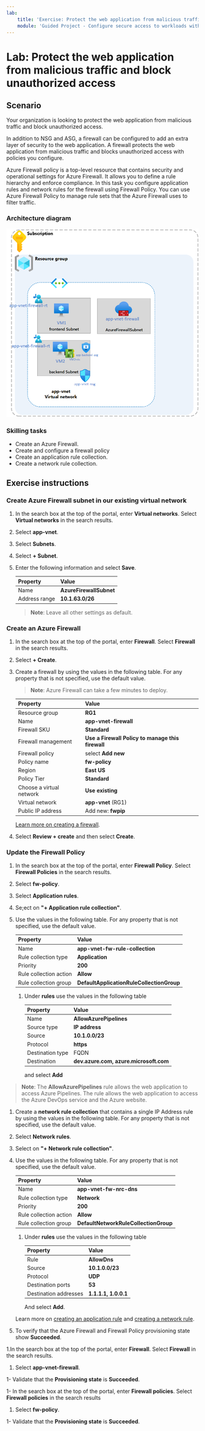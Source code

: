 ```yaml
---
lab:
    title: 'Exercise: Protect the web application from malicious traffic and block unauthorized access'
    module: 'Guided Project - Configure secure access to workloads with Azure virtual networking services'
---
```


# Lab: Protect the web application from malicious traffic and block unauthorized access

## Scenario

Your organization is looking to protect the web application from malicious traffic and block unauthorized access.

In addition to NSG and ASG, a firewall can be configured to add an extra layer of security to the web application. A firewall protects the web application from malicious traffic and blocks unauthorized access with policies you configure.

Azure Firewall policy is a top-level resource that contains security and operational settings for Azure Firewall. It allows you to define a rule hierarchy and enforce compliance. In this task you configure application rules and network rules for the firewall using Firewall Policy. You can use Azure Firewall Policy to manage rule sets that the Azure Firewall uses to filter traffic.

### Architecture diagram

![Diagram that shows one virtual network with a firewall and route table.](../Media/task-3.png)

### Skilling tasks

- Create an Azure Firewall.
- Create and configure a firewall policy
- Create an application rule collection.
- Create a network rule collection.
  
## Exercise instructions

### Create  Azure Firewall subnet in our existing virtual network

1. In the search box at the top of the portal, enter **Virtual networks**. Select **Virtual networks** in the search results.

1. Select **app-vnet**.

1. Select **Subnets**.

1. Select **+ Subnet**.

1. Enter the following information and select **Save**.

    | Property      | Value                   |
    | :------------ | :---------------------- |
    | Name          | **AzureFirewallSubnet** |
    | Address range | **10.1.63.0/26**        |

    > **Note**: Leave all other settings as default.

### Create an Azure Firewall

1. In the search box at the top of the portal, enter **Firewall**. Select **Firewall** in the search results.

1. Select **+ Create**.

1. Create a firewall by using the values in the following table. For any property that is not specified, use the default value.
    >**Note**: Azure Firewall can take a few minutes to deploy.

    | Property                 | Value                                             |
    | :----------------------- | :------------------------------------------------ |
    | Resource group           | **RG1**                                           |
    | Name                     | **app-vnet-firewall**                             |
    | Firewall SKU             | **Standard**                                      |
    | Firewall management      | **Use a Firewall Policy to manage this firewall** |
    | Firewall policy          | select **Add new**                                |
    | Policy name              | **fw-policy**                                     |
    | Region                   | **East US**                                       |
    | Policy Tier              | **Standard**                                      |
    | Choose a virtual network | **Use existing**                                  |
    | Virtual network          | **app-vnet** (RG1)                                |
    | Public IP address        | Add new: **fwpip**                                |

    [Learn more on creating a firewall](https://docs.microsoft.com/azure/firewall/tutorial-firewall-deploy-portal).

1. Select **Review + create** and then select **Create**.

### Update the Firewall Policy

1. In the search box at the top of the portal, enter **Firewall Policy**. Select **Firewall Policies** in the search results.

1. Select **fw-policy**.

1. Select **Application rules**.

1. Se;ect on **"+ Application rule collection"**.

1. Use the values in the following table. For any property that is not specified, use the default value.

    | Property               | Value                                     |
    | :--------------------- | :---------------------------------------- |
    | Name                   | **app-vnet-fw-rule-collection**           |
    | Rule collection type   | **Application**                           |
    | Priority               | **200**                                   |
    | Rule collection action | **Allow**                                 |
    | Rule collection group  | **DefaultApplicationRuleCollectionGroup** |

    1. Under **rules** use the values in the following table

        | Property         | Value                                  |
        | :--------------- | :------------------------------------- |
        | Name             | **AllowAzurePipelines**                |
        | Source type      | **IP address**                         |
        | Source           | **10.1.0.0/23**                        |
        | Protocol         | **https**                              |
        | Destination type | FQDN                                   |
        | Destination      | **dev.azure.com, azure.microsoft.com** |

        and select **Add**

> **Note**: The **AllowAzurePipelines** rule allows the web application to access Azure Pipelines. The rule allows the web application to access the Azure DevOps service and the Azure website.

1. Create a **network rule collection** that contains a single IP Address rule by using the values in the following table. For any property that is not specified, use the default value.

1. Select **Network rules**.

1. Select on **"+ Network rule collection"**.

1. Use the values in the following table. For any property that is not specified, use the default value.

    | Property               | Value                                 |
    | :--------------------- | :------------------------------------ |
    | Name                   | **app-vnet-fw-nrc-dns**               |
    | Rule collection type   | **Network**                           |
    | Priority               | **200**                               |
    | Rule collection action | **Allow**                             |
    | Rule collection group  | **DefaultNetworkRuleCollectionGroup** |

    1. Under **rules** use the values in the following table

        | Property              | Value                |
        | :-------------------- | :------------------- |
        | Rule                  | **AllowDns**         |
        | Source                | **10.1.0.0/23**      |
        | Protocol              | **UDP**              |
        | Destination ports     | **53**               |
        | Destination addresses | **1.1.1.1, 1.0.0.1** |

        And select **Add**.

    Learn more on [creating an application rule](https://docs.microsoft.com/azure/firewall/tutorial-firewall-deploy-portal#configure-an-application-rule) and [creating a network rule](https://docs.microsoft.com/azure/firewall/tutorial-firewall-deploy-portal#configure-a-network-rule).

1. To verify that the Azure Firewall and Firewall Policy provisioning state show **Succeeded**.

1.In the search box at the top of the portal, enter **Firewall**. Select **Firewall** in the search results.

1. Select **app-vnet-firewall**.

1- Validate that the **Provisioning state** is **Succeeded**.

1- In the search box at the top of the portal, enter **Firewall policies**. Select **Firewall policies** in the search results

1. Select **fw-policy**.

1- Validate that the **Provisioning state** is **Succeeded**.
